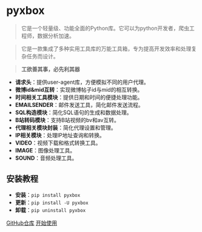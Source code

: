 
# pyxbox

> 它是一个轻量级、功能全面的Python库。它可以为python开发者，爬虫工程师，数据分析加速。

> 它是一款集成了多种实用工具库的万能工具箱，专为提高开发效率和处理复杂任务而设计。

> **工欲善其事，必先利其器**

- **请求头**：提供user-agent库，方便模拟不同的用户代理。
- **微博id&mid互转**：实现微博帖子id与mid的相互转换。
- **时间相关工具模块**：提供日期和时间的便捷处理功能。
- **EMAILSENDER**：邮件发送工具，简化邮件发送流程。
- **SQL构造模块**：简化SQL语句的生成和数据处理。
- **B站转码模块**：支持B站视频的bv和av互转。
- **代理相关模块封装**：简化代理设置和管理。
- **IP相关模块**：处理IP地址查询和转换。
- **VIDEO**：视频下载和格式转换工具。
- **IMAGE**：图像处理工具。
- **SOUND**：音频处理工具。

## 安装教程
- **安装**：`pip install pyxbox`
- **更新**：`pip install -U pyxbox`
- **卸载**：`pip uninstall pyxbox`

[GitHub仓库](https://github.com/CN-AntAI/pyxbox)
[开始使用](#pyxbox)
